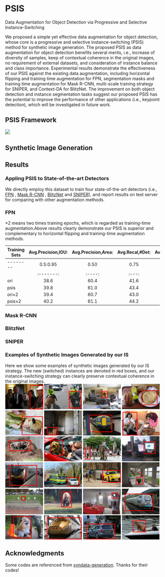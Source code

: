 # PSIS
Data Augmentation for Object Detection via Progressive and Selective Instance-Switching

We proposed a simple yet effective data augmentation for object detection, whose core is a progressive and selective instance-switching (PSIS) method for synthetic image generation. The proposed PSIS as data augmentation for object detection benefits several merits, i.e., increase of diversity of samples, keep of contextual coherence in the original images, no requirement of external datasets, and  consideration of instance balance and class importance. Experimental results demonstrate the effectiveness of our PSIS against the existing data augmentation, including horizontal flipping and training time augmentation for FPN, segmentation masks and training time augmentation for Mask R-CNN, multi-scale training strategy for SNIPER, and Context-DA for BlitzNet. The improvement on both object detection and instance segmentation tasks suggest our proposed PSIS has the potential to improve the performance of other applications (i.e., keypoint detection), which will be investigated in future work.

## PSIS Framework

<img src="https://github.com/Hwang64/PSIS/blob/master/img/pipeline.jpg">

## Synthetic Image Generation


## Results

### Appling PSIS to State-of-the-art Detectors

We directly employ this dataset to train four state-of-the-art detectors (i.e., [FPN](https://github.com/open-mmlab/mmdetection) , [Mask R-CNN](https://github.com/open-mmlab/mmdetection) , [BlitzNet](https://github.com/dvornikita/blitznet) and [SNIPER](https://github.com/mahyarnajibi/SNIPER)), and report results on test server for comparing with other augmentation methods.

### FPN
×2 means two times training epochs, which is regarded as training-time augmentation.Above results clearly demonstrate our PSIS is superior and complementary to horizontal flipping and training-time augmentation methods.

|Training Sets | Avg.Precision,IOU: | Avg.Precision,Area: |  Avg.Recal,#Det:  |    Avg.Recal,Area:  | 
|--------|:--------------------:|:---------------------:|:-------------------:|:---------------------:|
|--------|0.5:0.95 | 0.50 | 0.75| Small |  Med. | Large |   1  |  10   |  100 | Small |  Med. | Large |
|        |:-------:|:----:|:---:|:-----:|:-----:|:-----:|:----:|:-----:|:----:|:-----:|:-----:|:-----:|
|   ori  |  38.6   | 60.4 | 41.6|  22.3 | 42.8  |  50.0 | 31.8 | 50.6  | 53.2 |  34.5 |  57.7 |  66.8 |
|  psis  |  39.8   | 61.0 | 43.4|  22.7 | 44.2  |  52.1 | 32.6 | 51.1  | 53.6 |  34.8 |  59.0 |  68.5 |
| ori×2  |  39.4   | 60.7 | 43.0 |  21.1  |  43.6 |  52.1 | 32.5 | 51.0  | 53.4 |  33.6 |  57.6 |  68.6 |
| psis×2 |  40.2   | 61.1 | 44.2 |  22.3  |  45.7 |  51.6 | 32.6 | 51.2  | 53.6 |  33.6 |  58.9 |  68.8 |

### Mask R-CNN

### BlitzNet

### SNIPER

### Examples of Synthetic Images Generated by our IS
Here we show some examples of synthetic images generated by our IS strategy. The new (switched) instances are denoted in red boxes, and our instance-switching strategy can clearly preserve contextual coherence in the original images.
<img src="https://github.com/Hwang64/PSIS/blob/master/img/examples.jpg">

## Acknowledgments 
Some codes are referenced from [syndata-generation](https://github.com/debidatta/syndata-generation). Thanks for their codes!
